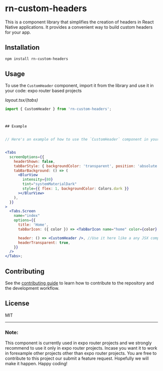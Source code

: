 # rn-custom-headers

This is a component library that simplifies the creation of headers in React Native applications. It provides a convenient way to build custom headers for your app.

## Installation

```sh
npm install rn-custom-headers
```

## Usage

To use the `CustomHeader` component, import it from the library and use it in your code: expo router based projects

_layout.tsx/(tabs)_

```jsx
import { CustomHeader } from 'rn-custom-headers';



## Example


// Here's an example of how to use the `CustomHeader` component in your code


<Tabs
  screenOptions={{
    headerShown: false,
    tabBarStyle: { backgroundColor: 'transparent', position: 'absolute' },
    tabBarBackground: () => (
      <BlurView
        intensity={80}
        tint="systemMaterialDark"
        style={{ flex: 1, backgroundColor: Colors.dark }}
      ></BlurView>
    ),
  }}
>
  <Tabs.Screen
    name="index"
    options={{
      title: 'Home',
      tabBarIcon: ({ color }) => <TabBarIcon name="home" color={color} />,

      header: () => <CustomHeader />, //Use it here like a any JSX component
      headerTransparent: true,
    }}
  />
</Tabs>;
```

## Contributing

See the [contributing guide](CONTRIBUTING.md) to learn how to contribute to the repository and the development workflow.

## License

MIT

---

### Note:

This component is currently used in expo router projects and we strongly recommend to use it only in expo router projects. Incase you want it to work in forexample other projects other than expo router projects. You are free to contribute to this project our submit a feature request. Hopefully we will make it happen. Happy coding!
